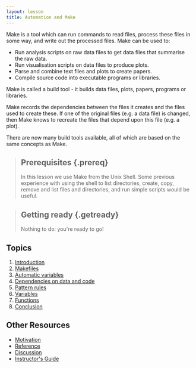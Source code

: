 ```yaml
---
layout: lesson
title: Automation and Make
---
```


Make is a tool which can run commands to read files, process these files in some way, and write out the processed files. Make can be used to:

* Run analysis scripts on raw data files to get data files that summarise the raw data.
* Run visualisation scripts on data files to produce plots.
* Parse and combine text files and plots to create papers.
* Compile source code into executable programs or libraries.

Make is called a build tool - it builds data files, plots, papers, programs or libraries. 

Make records the dependencies between the files it creates and the files used to create these. If one of the original files (e.g. a data file) is changed, then Make knows to recreate the files that depend upon this file (e.g. a plot).

There are now many build tools available, all of which are based on the same concepts as Make.

> ## Prerequisites {.prereq}
>
> In this lesson we use Make from the Unix Shell. Some previous experience with using the shell to list directories, create, copy, remove and list files and directories, and run simple scripts would be useful.

> ## Getting ready {.getready}
>
> Nothing to do: you're ready to go!

## Topics

1.  [Introduction](01-intro.html)
2.  [Makefiles](02-makefiles.html)
3.  [Automatic variables](03-variables.html)
4.  [Dependencies on data and code](04-dependencies.html)
5.  [Pattern rules](05-patterns.html)
6.  [Variables](06-variables.html)
7.  [Functions](07-functions.html)
8.  [Conclusion](08-conclusion.html)

## Other Resources

*   [Motivation](motivation.html)
*   [Reference](reference.html)
*   [Discussion](discussion.html)
*   [Instructor's Guide](instructors.html)

